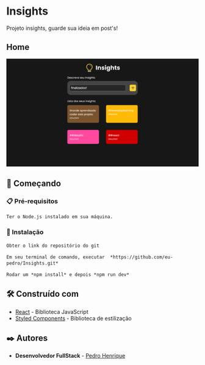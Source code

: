 # Insights

Projeto insights, guarde sua ideia em post's!

## Home

<img src="./public/linkedin.png">

## 🚀 Começando



### 📋 Pré-requisitos


```
Ter o Node.js instalado em sua máquina.
```

### 🔧 Instalação

```
Obter o link do repositório do git
```

```
Em seu terminal de comando, executar  *https://github.com/eu-pedro/Insights.git*
```

```
Rodar um *npm install* e depois *npm run dev*
```



## 🛠️ Construído com

* [React](https://pt-br.reactjs.org/docs/getting-started.html) - Biblioteca JavaScript
* [Styled Components](https://styled-components.com/docs) - Biblioteca de estilização

## ✒️ Autores

* **Desenvolvedor FullStack** - [Pedro Henrique](https://github.com/eupedrohenrique)
